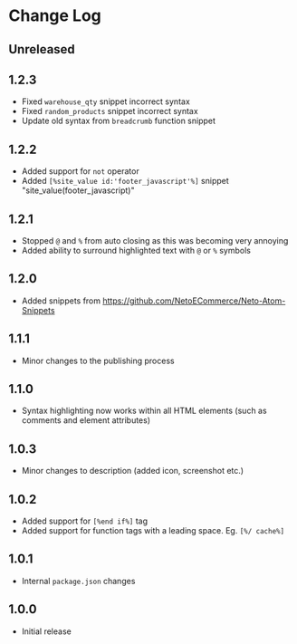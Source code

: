 # Change Log

## Unreleased

## 1.2.3
- Fixed `warehouse_qty` snippet incorrect syntax
- Fixed `random_products` snippet incorrect syntax
- Update old syntax from `breadcrumb` function snippet

## 1.2.2
- Added support for `not` operator
- Added `[%site_value id:'footer_javascript'%]` snippet "site_value(footer_javascript)"

## 1.2.1
- Stopped `@` and `%` from auto closing as this was becoming very annoying
- Added ability to surround highlighted text with `@` or `%` symbols

## 1.2.0
- Added snippets from https://github.com/NetoECommerce/Neto-Atom-Snippets

## 1.1.1
- Minor changes to the publishing process

## 1.1.0
- Syntax highlighting now works within all HTML elements (such as comments and element attributes)

## 1.0.3
- Minor changes to description (added icon, screenshot etc.)

## 1.0.2
- Added support for `[%end if%]` tag
- Added support for function tags with a leading space. Eg. `[%/ cache%]`

## 1.0.1
- Internal `package.json` changes

## 1.0.0
- Initial release